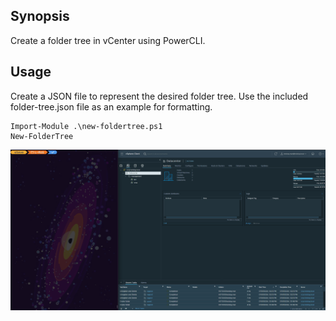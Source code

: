 ## Synopsis
Create a folder tree in vCenter using PowerCLI.

## Usage
Create a JSON file to represent the desired folder tree. Use the included folder-tree.json file as an example for formatting.
```
Import-Module .\new-foldertree.ps1
New-FolderTree 
```

![](https://github.com/L-McG/new-foldertree/blob/main/Animation.gif)